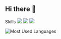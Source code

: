 
## Hi there 👋

Skills
<img src="https://img.shields.io/badge/MySQL-#4479A1?style=flat-square&logo=MySQL&logoColor=white"/>
<img src="https://img.shields.io/badge/python-#3776AB?style=flat-square&logo=python&logoColor=white"/>
<img src="https://img.shields.io/badge/Apache Airflow-#017CEE?style=flat-square&logo=Apache Airflow&logoColor=white"/>

![Most Used Languages](https://github-readme-stats.vercel.app/api/top-langs/?username=h-yerim&layout=compact)

<!--
**h-yerim/h-yerim** is a ✨ _special_ ✨ repository because its `README.md` (this file) appears on your GitHub profile.

Here are some ideas to get you started:

- 🔭 I’m currently working on ...
- 🌱 I’m currently learning ...
- 👯 I’m looking to collaborate on ...
- 🤔 I’m looking for help with ...
- 💬 Ask me about ...
- 📫 How to reach me: ...
- 😄 Pronouns: ...
- ⚡ Fun fact: ...
-->
